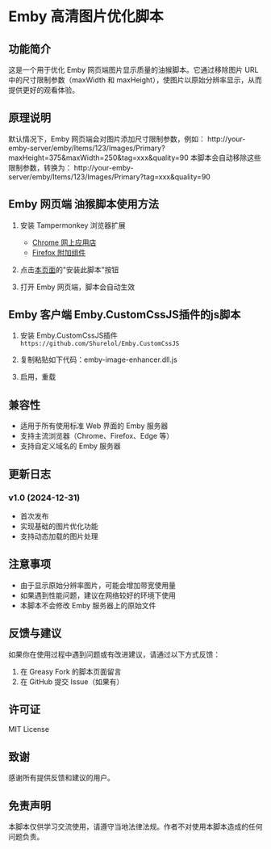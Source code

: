 # Emby 高清图片优化脚本

## 功能简介
这是一个用于优化 Emby 网页端图片显示质量的油猴脚本。它通过移除图片 URL 中的尺寸限制参数（maxWidth 和 maxHeight），使图片以原始分辨率显示，从而提供更好的观看体验。

## 原理说明
默认情况下，Emby 网页端会对图片添加尺寸限制参数，例如：
http://your-emby-server/emby/Items/123/Images/Primary?maxHeight=375&maxWidth=250&tag=xxx&quality=90
本脚本会自动移除这些限制参数，转换为：
http://your-emby-server/emby/Items/123/Images/Primary?tag=xxx&quality=90
## Emby 网页端 油猴脚本使用方法
1. 安装 Tampermonkey 浏览器扩展
   - [Chrome 网上应用店](https://chrome.google.com/webstore/detail/tampermonkey/dhdgffkkebhmkfjojejmpbldmpobfkfo)
   - [Firefox 附加组件](https://addons.mozilla.org/en-US/firefox/addon/tampermonkey/)

2. 点击[本页面](https://greasyfork.org/zh-CN/scripts/522379-emby-高清图片优化)的"安装此脚本"按钮

3. 打开 Emby 网页端，脚本会自动生效

## Emby 客户端 Emby.CustomCssJS插件的js脚本
1. 安装 Emby.CustomCssJS插件
   `https://github.com/Shurelol/Emby.CustomCssJS`

2. 复制粘贴如下代码：emby-image-enhancer.dll.js

3. 启用，重载

## 兼容性
- 适用于所有使用标准 Web 界面的 Emby 服务器
- 支持主流浏览器（Chrome、Firefox、Edge 等）
- 支持自定义域名的 Emby 服务器

## 更新日志
### v1.0 (2024-12-31)
- 首次发布
- 实现基础的图片优化功能
- 支持动态加载的图片处理

## 注意事项
- 由于显示原始分辨率图片，可能会增加带宽使用量
- 如果遇到性能问题，建议在网络较好的环境下使用
- 本脚本不会修改 Emby 服务器上的原始文件

## 反馈与建议
如果你在使用过程中遇到问题或有改进建议，请通过以下方式反馈：
1. 在 Greasy Fork 的脚本页面留言
2. 在 GitHub 提交 Issue（如果有）

## 许可证
MIT License

## 致谢
感谢所有提供反馈和建议的用户。

## 免责声明
本脚本仅供学习交流使用，请遵守当地法律法规。作者不对使用本脚本造成的任何问题负责。